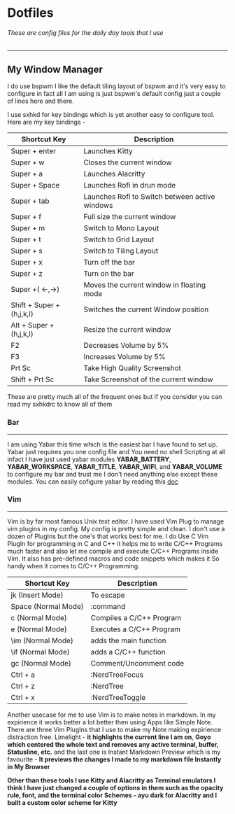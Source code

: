 # Dotfiles

###### These are config files for the daily day tools that I use
---

## My Window Manager
I do use bspwm I like the default tiling layout of bspwm and it's very easy to configure in fact all 
I am using is just bspwm's default config just a couple of lines here and there.

I use sxhkd for key bindings which is yet another easy to configure tool. 
 Here are my key bindings -
 
| Shortcut Key                | Description                                    |
| -----------                 | -----------                                    |
| Super + enter               | Launches Kitty                                 |
| Super + w                   | Closes the current window                      |
| Super + a                   | Launches Alacritty                             |
| Super + Space               | Launches Rofi in drun mode                     |
| Super + tab                 | Launches Rofi to Switch between active windows |
| Super + f                   | Full size the current window                   |
| Super + m                   | Switch to Mono Layout                          |
| Super + t                   | Switch to Grid Layout                          |
| Super + s                   | Switch to Tiling Layout                        |
| Super + x                   | Turn off the bar                               |
| Super + z                   | Turn on the bar                                |
| Super +( <-,->)             | Moves the current window in floating mode      |
| Shift + Super + (h,j,k,l)   | Switches the current Window position           |
| Alt + Super + (h,j,k,l)     | Resize the current window                      |
| F2                          | Decreases Volume by 5%                         |
| F3                          | Increases Volume by 5%                         |
| Prt Sc                      | Take High Quality Screenshot                   |
| Shift + Prt Sc              | Take Screenshot of the current window          |

These are pretty much all of the frequent ones but if you consider you can read my sxhkdrc to know all of them

### Bar

---
I am using Yabar this time which is the easiest bar I have found to set up. Yabar just requires you one config file and You need no shell 
Scripting at all infact I have just used yabar modules **YABAR_BATTERY**, **YABAR_WORKSPACE**, **YABAR_TITLE**, **YABAR_WIFI**, and **YABAR_VOLUME**
to configure my bar and trust me I don't need anything else except these modules. You can easily cofigure yabar by reading this [doc](https://github.com/geommer/yabar/blob/master/doc/yabar.1.asciidoc)

### Vim
---
Vim is by far most famous Unix text editor. I have used Vim Plug to manage vim plugins in my config.
 My config is pretty simple and clean. I don't use a dozen of PlugIns but the one's that works best for me.
 I do Use C Vim PlugIn for programming in C and C++ it helps me to write C/C++ Programs much faster and also 
 let me compile and execute C/C++ Programs inside Vim. It also has pre-defined macros and code snippets which makes it
 So handy when it comes to C/C++ Programming.
 
 
 
 | Shortcut Key                | Description               |
 | -----------                 | -----------               |
 | jk (Insert Mode)            | To escape                 |
 | Space (Normal Mode)         | :command                  |
 | c (Normal Mode)             | Compiles a C/C++ Program  |
 | e (Normal Mode)             | Executes a C/C++ Program  |
 | \im (Normal Mode)           | adds the main function    |
 | \if (Normal Mode)           | adds a C/C++ function     |
 | gc (Normal Mode)            | Comment/Uncomment code    |
 | Ctrl + a                    | :NerdTreeFocus            |
 | Ctrl + z                    | :NerdTree                 |
 | Ctrl + x                    | :NerdTreeToggle           |
 
 
 
 
 Another usecase for me to use Vim is to make notes in markdown. In my expirience it works better a lot better then
 using Apps like Simple Note. There are three Vim PlugIns that I use to make my Note making expirience distraction free. 
 Limelight - **it highlights the current line I am on**, **Goyo which centered the whole text and removes any active terminal, buffer, Statusline, etc.**
 and the last one is Instant Markdown Preview which is my favourite - **It previews the changes I made to my markdown file Instantly in My Browser**
 
 ****Other than these tools I use Kitty and Alacritty as Terminal emulators I think I have just changed a couple of 
 options in them such as the opacity rule, font, and the terminal color Schemes - ayu dark for Alacritty and I built a custom
 color scheme for Kitty****
